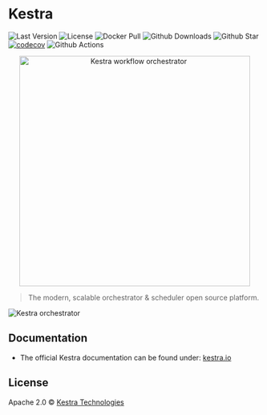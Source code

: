 
# Kestra
![Last Version](https://img.shields.io/github/tag-pre/kestra-io/kestra.svg)
![License](https://img.shields.io/github/license/kestra-io/kestra)
![Docker Pull](https://img.shields.io/docker/pulls/kestra/kestra.svg)
![Github Downloads](https://img.shields.io/github/downloads/kestra-io/kestra/total)
![Github Star](https://img.shields.io/github/stars/kestra-io/kestra.svg)
[![codecov](https://codecov.io/gh/kestra-io/kestra/branch/develop/graph/badge.svg?token=It6L7BTaWK)](https://codecov.io/gh/kestra-io/kestra)
![Github Actions](https://github.com/kestra-io/kestra/workflows/Main/badge.svg?branch=master)


<p align="center">
  <img width="460" src="https://kestra.io/logo.svg"  alt="Kestra workflow orchestrator" />
</p>

> The modern, scalable orchestrator & scheduler open source platform.

![Kestra orchestrator](https://kestra.io/ui.gif)

## Documentation
* The official Kestra documentation can be found under: [kestra.io](https://kestra.io)

## License
Apache 2.0 © [Kestra Technologies](https://kestra.io)

